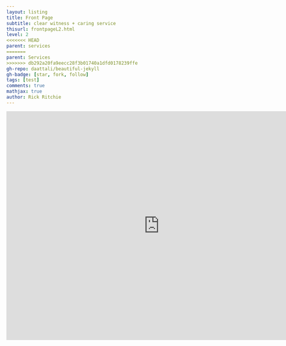 ```yaml
---
layout: listing
title: Front Page
subtitle: clear witness + caring service
thisurl: frontpageL2.html
level: 2
<<<<<<< HEAD
parent: services
=======
parent: Services
>>>>>>> db292a20fa9eecc28f3b01740a1dfd0178239ffe
gh-repo: daattali/beautiful-jekyll
gh-badge: [star, fork, follow]
tags: [test]
comments: true
mathjax: true
author: Rick Ritchie
---
```


<iframe src="https://calendar.google.com/calendar/embed?src=waidner%40redeemer-lutheran.net&ctz=America%2FLos_Angeles" style="border: 0" width="800" height="600" frameborder="0" scrolling="no"></iframe>
